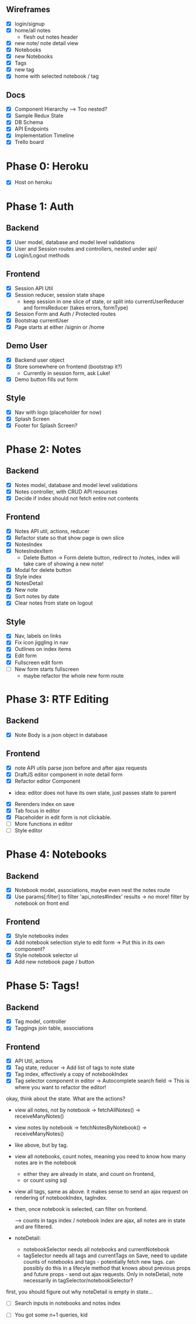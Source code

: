 ## Wireframes
- [x] login/signup
- [x] home/all notes
  - flesh out notes header
- [x] new note/ note detail view
- [x] Notebooks
- [x] new Notebooks
- [x] Tags
- [x] new tag
- [x] home with selected notebook / tag

## Docs
- [x] Component Hierarchy
    --> Too nested?
- [x] Sample Redux State
- [x] DB Schema
- [x] API Endpoints
- [x] Implementation Timeline
- [x] Trello board

# Phase 0: Heroku
 - [x] Host on heroku

# Phase 1: Auth
## Backend
- [x] User model, database and model level validations
- [x] User and Session routes and controllers, nested under api/
- [x] Login/Logout methods

## Frontend
- [x] Session API Util
- [x] Session reducer, session state shape
  - keep session in one slice of state, or split into
    currentUserReducer and formsReducer (takes errors, formType)
- [x] Session Form and Auth / Protected routes
- [x] Bootstrap currentUser
- [x] Page starts at either /signin or /home

## Demo User
- [x] Backend user object
- [x] Store somewhere on frontend (bootstrap it?)
   - Currently in session form, ask Luke!
- [x] Demo button fills out form

## Style
 - [x] Nav with logo (placeholder for now)
 - [x] Splash Screen
 - [x] Footer for Splash Screen?

# Phase 2: Notes
## Backend
- [x] Notes model, database and model level validations
- [x] Notes controller, with CRUD API resources
- [x] Decide if index should not fetch entire not contents

## Frontend
- [x] Notes API util, actions, reducer
- [x] Refactor state so that show page is own slice
- [x] NotesIndex
- [x] NotesIndexItem
  * Delete Button -> Form delete button, redirect to /notes,
  index will take care of showing a new note!
- [x] Modal for delete button
- [x] Style index
- [x] NotesDetail
- [x] New note
- [x] Sort notes by date
- [x] Clear notes from state on logout

## Style
- [x] Nav, labels on links
- [x] Fix icon jiggling in nav
- [x] Outlines on index items
- [x] Edit form
- [x] Fullscreen edit form
- [ ] New form starts fullscreen
  * maybe refactor the whole new form route

# Phase 3: RTF Editing
## Backend
- [x] Note Body is a json object in database

## Frontend
- [x] note API utils parse json before and after ajax requests
- [x] DraftJS editor component in note detail form
- [x] Refactor editor Component
 - idea: editor does not have its own state, just passes state to parent
- [x] Rerenders index on save
- [x] Tab focus in editor
- [x] Placeholder in edit form is not clickable.
- [ ] More functions in editor
- [ ] Style editor

# Phase 4: Notebooks
## Backend
  - [x] Notebook model, associations, maybe even nest the notes route
  - [x] Use params[:filter] to filter 'api_notes#index' results
    -> no more! filter by notebook on front end

## Frontend
  - [x] Style notebooks index
  - [x] Add notebook selection style to edit form
     -> Put this in its own component?
  - [x] Style notebook selector ul
  - [x] Add new notebook page / button

# Phase 5: Tags!
## Backend
 - [x] Tag model, controller
 - [x] Taggings join table, associations

## Frontend
  - [x] API Util, actions
  - [x] Tag state, reducer
    -> Add list of tags to note state
  - [x] Tag index, effectively a copy of notebookIndex
  - [x] Tag selector component in editor
    -> Autocomplete search field
    -> This is where you want to refactor the editor!

okay, think about the state. What are the actions?

 - view all notes, not by notebook -> fetchAllNotes() -> receiveManyNotes()
 - view notes by notebook -> fetchNotesByNotebook() -> receiveManyNotes()
 - like above, but by tag.
 - view all notebooks, count notes, meaning you need to know how many notes are in the notebook
    - either they are already in state, and count on frontend,
    - or count using sql
 - view all tags, same as above. it makes sense to send an ajax request
    on rendering of notebookIndex, tagIndex.
 - then, once notebook is selected, can filter on frontend.

   --> counts in tags index / notebook index are ajax, all notes are in state and are filtered.
 - noteDetail:
    - notebookSelector needs all notebooks and currentNotebook
    - tagSelector needs all tags and currentTags
  on Save, need to update counts of notebooks and tags - potentially fetch new tags.
  can possibly do this in a lifecyle method that knows about previous props and future props - send out ajax requests. Only in noteDetail, note necessarily in tagSelector/notebookSelector?


  first, you should figure out why noteDetail is empty in state...



- [ ] Search inputs in notebooks and notes index

- [ ] You got some n+1 queries, kid
